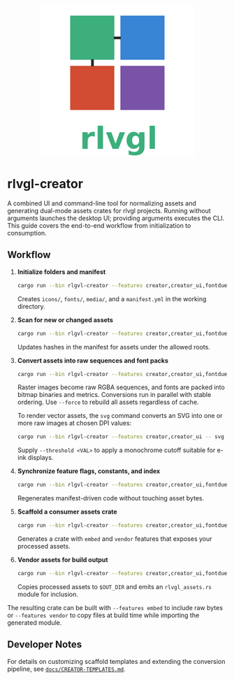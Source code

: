 <!--
src/bin/creator/README.md - Guide to the rlvgl-creator binary workflows.
-->
<p align="center">
  <img src="../../../rlvgl-logo.png" alt="rlvgl" />
</p>

# rlvgl-creator

A combined UI and command-line tool for normalizing assets and generating dual-mode assets crates for rlvgl projects. Running without arguments launches the desktop UI; providing arguments executes the CLI. This guide covers the end-to-end workflow from initialization to consumption.

## Workflow

1. **Initialize folders and manifest**
   ```sh
   cargo run --bin rlgvl-creator --features creator,creator_ui,fontdue -- init
   ```
   Creates `icons/`, `fonts/`, `media/`, and a `manifest.yml` in the working directory.

2. **Scan for new or changed assets**
   ```sh
   cargo run --bin rlgvl-creator --features creator,creator_ui,fontdue -- scan .
   ```
   Updates hashes in the manifest for assets under the allowed roots.

3. **Convert assets into raw sequences and font packs**
   ```sh
   cargo run --bin rlgvl-creator --features creator,creator_ui,fontdue -- convert
   ```
   Raster images become raw RGBA sequences, and fonts are packed into bitmap binaries and metrics. Conversions run in parallel
   with stable ordering. Use `--force` to rebuild all assets regardless of cache.

   To render vector assets, the `svg` command converts an SVG into one or more raw images at chosen DPI values:
   ```sh
   cargo run --bin rlgvl-creator --features creator,creator_ui -- svg logo.svg out/ --dpi 96 --dpi 192
   ```
   Supply `--threshold <VAL>` to apply a monochrome cutoff suitable for e-ink displays.

4. **Synchronize feature flags, constants, and index**
   ```sh
   cargo run --bin rlgvl-creator --features creator,creator_ui,fontdue -- sync
   ```
   Regenerates manifest-driven code without touching asset bytes.

5. **Scaffold a consumer assets crate**
   ```sh
   cargo run --bin rlgvl-creator --features creator,creator_ui,fontdue -- scaffold assets-crate
   ```
   Generates a crate with `embed` and `vendor` features that exposes your processed assets.

6. **Vendor assets for build output**
   ```sh
   cargo run --bin rlgvl-creator --features creator,creator_ui,fontdue -- vendor
   ```
   Copies processed assets to `$OUT_DIR` and emits an `rlvgl_assets.rs` module for inclusion.

The resulting crate can be built with `--features embed` to include raw bytes or `--features vendor` to copy files at build time while importing the generated module.

## Developer Notes

For details on customizing scaffold templates and extending the conversion pipeline, see
[`docs/CREATOR-TEMPLATES.md`](../../../docs/CREATOR-TEMPLATES.md).
